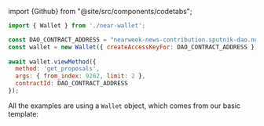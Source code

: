import {Github} from "@site/src/components/codetabs";

```js
import { Wallet } from './near-wallet';

const DAO_CONTRACT_ADDRESS = "nearweek-news-contribution.sputnik-dao.near";
const wallet = new Wallet({ createAccessKeyFor: DAO_CONTRACT_ADDRESS });
 
await wallet.viewMethod({
  method: 'get_proposals',
  args: { from_index: 9262, limit: 2 },
  contractId: DAO_CONTRACT_ADDRESS
});
```

All the examples are using a `Wallet` object, which comes from our basic template:

<Github fname="near-wallet.js"
  url="https://github.com/near-examples/hello-near-js/blob/master/frontend/near-wallet.js"
  start="20" end="27" />